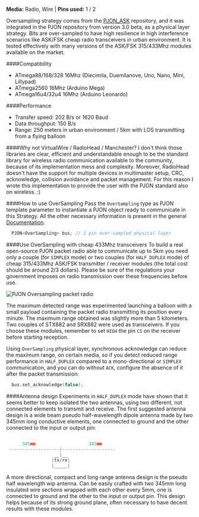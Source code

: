 
**Media:** Radio, Wire |
**Pins used:** 1 / 2

Oversampling strategy comes from the [PJON_ASK](https://github.com/gioblu/PJON_ASK) repository, and it was integrated in the PJON repository from version 3.0 beta, as a physical layer strategy. Bits are over-sampled to have high resilience in high interference scenarios like ASK/FSK cheap radio transceivers in urban environment. It is tested effectively with many versions of the ASK/FSK 315/433Mhz modules available on the market.

####Compatibility
- ATmega88/168/328 16Mhz (Diecimila, Duemilanove, Uno, Nano, Mini, Lillypad)
- ATmega2560 16Mhz (Arduino Mega)
- ATmega16u4/32u4 16Mhz (Arduino Leonardo)

####Performance
- Transfer speed: 202 B/s or 1620 Baud
- Data throughput: 150 B/s
- Range: 250 meters in urban environment / 5km with LOS transmitting from a flying balloon

####Why not VirtualWire / RadioHead / Manchester?
I don't think those libraries are clear, efficient and understandable enough to be the standard library for wireless radio communication available to the community, because of its implementation mess and complexity. Moreover, RadioHead doesn't have the support for multiple devices in multimaster setup, CRC, acknowledge, collision avoidance and packet management. For this reason I wrote this implementation to provide the user with the PJON standard also on wireless. :)

####How to use OverSampling
Pass the `OverSampling` type as PJON template parameter to instantiate a PJON object ready to communicate in this Strategy. All the other necessary information is present in the general [Documentation](https://github.com/gioblu/PJON/wiki/Documentation).
```cpp  
  PJON<OverSampling> bus; // 2 pin over-sampled physical layer
```

####Use OverSampling with cheap 433Mhz transceivers
To build a real open-source PJON packet radio able to communicate up to 5km you need only a couple (for `SIMPLEX` mode) or two couples (for `HALF_DUPLEX` mode) of cheap 315/433Mhz ASK/FSK transmitter / receiver modules (the total cost should be around 2/3 dollars). Please be sure of the regulations your government imposes on radio transmission over these frequencies before use.

![PJON Oversampling packet radio](http://www.gioblu.com/PJON/PJON-OverSampling-packet-radio-STX882-SRX882.jpg)

The maximum detected range was experimented launching a balloon with a small payload containing the packet radio transmitting its position every minute. The maximum range obtained was slightly more than 5 kilometers. Two couples of STX882 and SRX882 were used as transceivers. If you choose these modules, remember to set `HIGH` the pin `CS` on the receiver before starting reception.

Using `OverSampling` physical layer, synchronous acknowledge can reduce the maximum range, on certain media, so if you detect reduced range performance in `HALF_DUPLEX` compared to a mono-directional or `SIMPLEX` communication, and you can do without `ACK`, configure the absence of it after the packet transmission:
```cpp  
  bus.set_acknowledge(false);
```

####Antenna design
Experiments in `HALF_DUPLEX` mode have shown that it seems better to keep isolated the two antennas, using two different, not connected elements to transmit and receive. The first suggested antenna design is a wide beam pseudo half-wavelength dipole antenna made by two 345mm long conductive elements, one connected to ground and the other connected to the input or output pin:
```cpp  

      345mm                    345mm   
 -------------------|--------------------   
                  __|__                                 
                 |tx/rx|                                  
                 |_____|                                

```
A more directional, compact and long range antenna design is the pseudo half wavelength wip antenna. Can be easily crafted with two 345mm long insulated wire sections wrapped with each other every 5mm, one is connected to ground and the other to the input or output pin. This design helps because of its strong ground plane, often necessary to have decent results with these modules.

